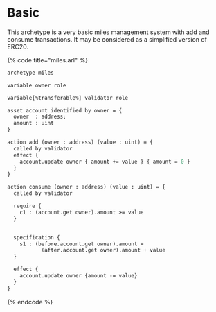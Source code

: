 # Basic

This archetype is a very basic miles management system with add and consume transactions. It may be considered as a simplified version of ERC20.

{% code title="miles.arl" %}
```ocaml
archetype miles

variable owner role

variable[%transferable%] validator role

asset account identified by owner = {
  owner  : address;
  amount : uint
}

action add (owner : address) (value : uint) = {
  called by validator
  effect {
    account.update owner { amount += value } { amount = 0 }
  }
}

action consume (owner : address) (value : uint) = {
  called by validator

  require {
    c1 : (account.get owner).amount >= value
  }


  specification {
    s1 : (before.account.get owner).amount =
           (after.account.get owner).amount + value
  }

  effect {
    account.update owner {amount -= value}
  }
}

```
{% endcode %}

